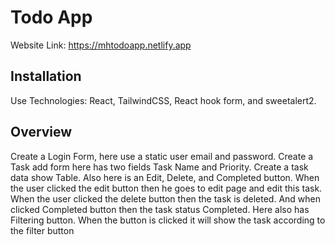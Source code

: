 # Todo App

Website Link: https://mhtodoapp.netlify.app

## Installation

Use Technologies: React, TailwindCSS, React hook form, and sweetalert2.

## Overview

Create a Login Form, here use a static user email and password.
Create a Task add form here has two fields Task Name and Priority.
Create a task data show Table.
Also here is an Edit, Delete, and Completed button. When the user clicked the edit button then he goes to edit page and edit this task. When the user clicked the delete button then the task is deleted. And when clicked Completed button then the task status Completed.
Here also has Filtering button. When the button is clicked it will show the task according to the filter button
